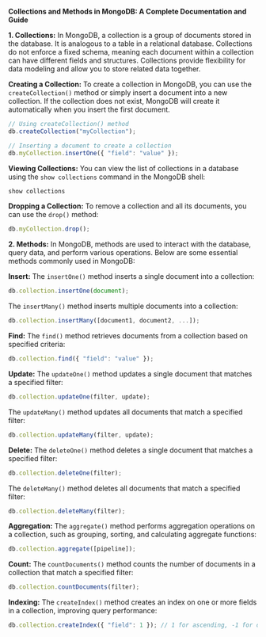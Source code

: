 **Collections and Methods in MongoDB: A Complete Documentation and Guide**

**1. Collections:**
In MongoDB, a collection is a group of documents stored in the database. It is analogous to a table in a relational database. Collections do not enforce a fixed schema, meaning each document within a collection can have different fields and structures. Collections provide flexibility for data modeling and allow you to store related data together.

**Creating a Collection:**
To create a collection in MongoDB, you can use the `createCollection()` method or simply insert a document into a new collection. If the collection does not exist, MongoDB will create it automatically when you insert the first document.

```javascript
// Using createCollection() method
db.createCollection("myCollection");

// Inserting a document to create a collection
db.myCollection.insertOne({ "field": "value" });
```

**Viewing Collections:**
You can view the list of collections in a database using the `show collections` command in the MongoDB shell:

```javascript
show collections
```

**Dropping a Collection:**
To remove a collection and all its documents, you can use the `drop()` method:

```javascript
db.myCollection.drop();
```

**2. Methods:**
In MongoDB, methods are used to interact with the database, query data, and perform various operations. Below are some essential methods commonly used in MongoDB:

**Insert:**
The `insertOne()` method inserts a single document into a collection:

```javascript
db.collection.insertOne(document);
```

The `insertMany()` method inserts multiple documents into a collection:

```javascript
db.collection.insertMany([document1, document2, ...]);
```

**Find:**
The `find()` method retrieves documents from a collection based on specified criteria:

```javascript
db.collection.find({ "field": "value" });
```

**Update:**
The `updateOne()` method updates a single document that matches a specified filter:

```javascript
db.collection.updateOne(filter, update);
```

The `updateMany()` method updates all documents that match a specified filter:

```javascript
db.collection.updateMany(filter, update);
```

**Delete:**
The `deleteOne()` method deletes a single document that matches a specified filter:

```javascript
db.collection.deleteOne(filter);
```

The `deleteMany()` method deletes all documents that match a specified filter:

```javascript
db.collection.deleteMany(filter);
```

**Aggregation:**
The `aggregate()` method performs aggregation operations on a collection, such as grouping, sorting, and calculating aggregate functions:

```javascript
db.collection.aggregate([pipeline]);
```

**Count:**
The `countDocuments()` method counts the number of documents in a collection that match a specified filter:

```javascript
db.collection.countDocuments(filter);
```

**Indexing:**
The `createIndex()` method creates an index on one or more fields in a collection, improving query performance:

```javascript
db.collection.createIndex({ "field": 1 }); // 1 for ascending, -1 for descending
```
